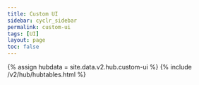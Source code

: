 ```yaml
---
title: Custom UI
sidebar: cyclr_sidebar
permalink: custom-ui
tags: [UI]
layout: page
toc: false
---
```

{% assign hubdata = site.data.v2.hub.custom-ui %}
{% include /v2/hub/hubtables.html %}  